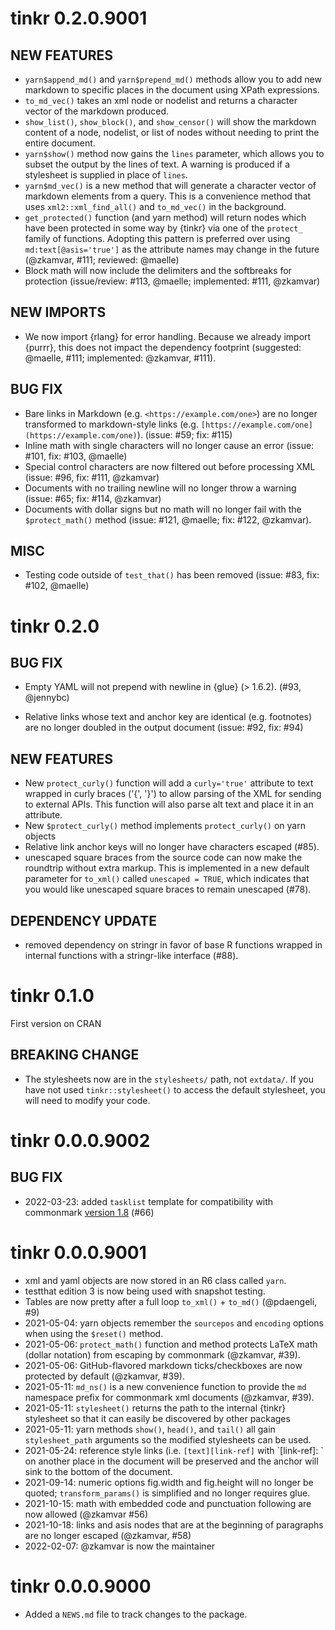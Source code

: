 # tinkr 0.2.0.9001

## NEW FEATURES

* `yarn$append_md()` and `yarn$prepend_md()` methods allow you to add new
  markdown to specific places in the document using XPath expressions. 
* `to_md_vec()` takes an xml node or nodelist and returns a character vector of
  the markdown produced.
* `show_list()`, `show_block()`, and `show_censor()` will show the markdown
  content of a node, nodelist, or list of nodes without needing to print the
  entire document.
* `yarn$show()` method now gains the `lines` parameter, which allows you to
  subset the output by the lines of text. A warning is produced if a stylesheet
  is supplied in place of `lines`.
* `yarn$md_vec()` is a new method that will generate a character vector of
  markdown elements from a query. This is a convenience method that uses
  `xml2::xml_find_all()` and `to_md_vec()` in the background.
* `get_protected()` function (and yarn method) will return nodes which have
  been protected in some way by {tinkr} via one of the `protect_` family of
  functions. Adopting this pattern is preferred over using
  `md:text[@asis='true']` as the attribute names may change in the future
  (@zkamvar, #111; reviewed: @maelle)
* Block math will now include the delimiters and the softbreaks for protection
  (issue/review: #113, @maelle; implemented: #111, @zkamvar)

## NEW IMPORTS

* We now import {rlang} for error handling. Because we already import {purrr},
  this does not impact the dependency footprint (suggested: @maelle, #111;
  implemented: @zkamvar, #111).

## BUG FIX

* Bare links in Markdown (e.g. `<https://example.com/one>`) are no longer
  transformed to markdown-style links (e.g. 
  `[https://example.com/one](https://example.com/one)`). (issue: #59; fix: #115)
* Inline math with single characters will no longer cause an error (issue: #101,
  fix: #103, @maelle)
* Special control characters are now filtered out before processing XML (issue:
  #96, fix: #111, @zkamvar)
* Documents with no trailing newline will no longer throw a warning (issue: #65;
  fix: #114, @zkamvar)
* Documents with dollar signs but no math will no longer fail with the
  `$protect_math()` method (issue: #121, @maelle; fix: #122, @zkamvar).

## MISC

* Testing code outside of `test_that()` has been removed (issue: #83, fix: #102,
  @maelle)

# tinkr 0.2.0 

## BUG FIX

* Empty YAML will not prepend with newline in {glue} (> 1.6.2). 
  (#93, @jennybc)
- Relative links whose text and anchor key are identical (e.g. footnotes) are
  no longer doubled in the output document (issue: #92, fix: #94)

## NEW FEATURES

* New `protect_curly()` function will add a `curly='true'` attribute to text
  wrapped in curly braces ('{', '}') to allow parsing of the XML for sending to
  external APIs. This function will also parse alt text and place it in an
  attribute.
* New `$protect_curly()` method implements `protect_curly()` on yarn objects
* Relative link anchor keys will no longer have characters escaped (#85).
* unescaped square braces from the source code can now make the roundtrip
  without extra markup. This is implemented in a new default parameter for
  `to_xml()` called `unescaped = TRUE`, which indicates that you would like
  unescaped square braces to remain unescaped (#78). 

## DEPENDENCY UPDATE

* removed dependency on stringr in favor of base R functions wrapped in internal 
  functions with a stringr-like interface (#88).

# tinkr 0.1.0

First version on CRAN

## BREAKING CHANGE

* The stylesheets now are in the `stylesheets/` path, not `extdata/`. If you
  have not used `tinkr::stylesheet()` to access the default stylesheet, you will
  need to modify your code. 

# tinkr 0.0.0.9002

## BUG FIX

* 2022-03-23: added `tasklist` template for compatibility with commonmark
  [version 1.8](https://github.com/r-lib/commonmark/blob/2b5cce9b85575a7c48a2c22e3e5f9114a41ef2d6/NEWS#L1) (#66)

# tinkr 0.0.0.9001

* xml and yaml objects are now stored in an R6 class called `yarn`.
* testthat edition 3 is now being used with snapshot testing.
* Tables are now pretty after a full loop `to_xml()` + `to_md()` (@pdaengeli, #9)
* 2021-05-04: yarn objects remember the `sourcepos` and `encoding` options 
  when using the `$reset()` method.
* 2021-05-06: `protect_math()` function and method protects LaTeX math (dollar 
  notation) from escaping by commonmark (@zkamvar, #39).
* 2021-05-06: GitHub-flavored markdown ticks/checkboxes are now protected by
  default (@zkamvar, #39).
* 2021-05-11: `md_ns()` is a new convenience function to provide the `md` 
  namespace prefix for commonmark xml documents (@zkamvar, #39).
* 2021-05-11: `stylesheet()` returns the path to the internal {tinkr} stylesheet
  so that it can easily be discovered by other packages
* 2021-05-11: yarn methods `show()`, `head()`, and `tail()` all gain 
  `stylesheet_path` arguments so the modified stylesheets can be used.
* 2021-05-24: reference style links (i.e. `[text][link-ref]` with `[link-ref]: 
  <link>` on another place in the document will be preserved and the anchor will
  sink to the bottom of the document.
* 2021-09-14: numeric options fig.width and fig.height will no longer be quoted;
  `transform_params()` is simplified and no longer requires glue.
* 2021-10-15: math with embedded code and punctuation following are now allowed
  (@zkamvar #56)
* 2021-10-18: links and asis nodes that are at the beginning of paragraphs are
  no longer escaped (@zkamvar, #58)
* 2022-02-07: @zkamvar is now the maintainer

# tinkr 0.0.0.9000

* Added a `NEWS.md` file to track changes to the package.
